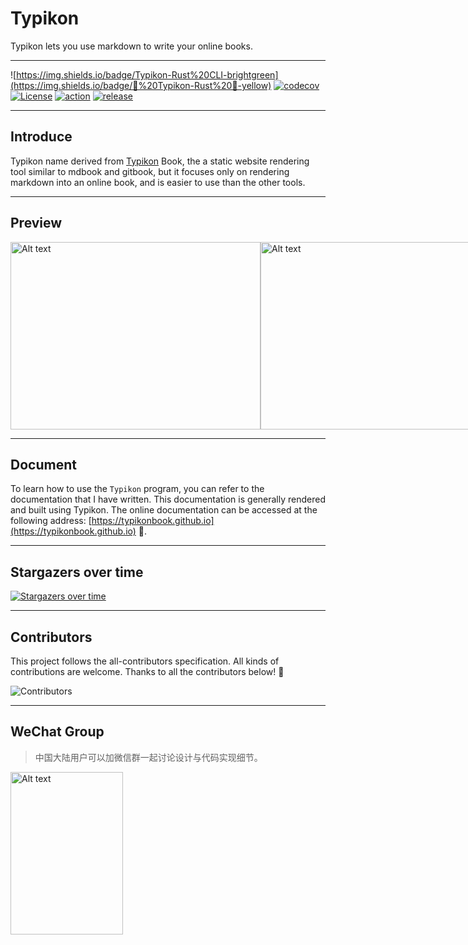 # Typikon

Typikon lets you use markdown to write your online books.

---

![https://img.shields.io/badge/Typikon-Rust%20CLI-brightgreen](https://img.shields.io/badge/📖%20Typikon-Rust%20🦀️-yellow)
[![codecov](https://codecov.io/github/auula/typikon/branch/main/graph/badge.svg?token=FaR2OdNYeB)](https://codecov.io/github/auula/typikon)
[![License](https://img.shields.io/github/license/auula/typikon.svg)](https://github.com/auula/typikon/blob/master/LICENSE)
[![action](https://github.com/auula/typikon/actions/workflows/rust.yml/badge.svg?event=push)](https://github.com/auula/typikon/actions/workflows/rust.yml)
[![release](https://img.shields.io/github/release/auula/typikon.svg)](https://github.com/auula/typikon/releases)
<!-- [![Twitter URL](https://img.shields.io/twitter/follow/auula_?style=social)](https://twitter.com/auula_) -->


---

## Introduce


Typikon name derived from [Typikon](https://en.wikipedia.org/wiki/Typikon) Book, the a static website rendering tool similar to mdbook and gitbook, but it focuses only on rendering markdown into an online book, and is easier to use than the other tools.

---

## Preview

<div style="display: flex; justify-content: space-around;">
    <img src="https://img.ibyte.me/z1zano.png" alt="Alt text" style="width: 400px; height: 300px;">
    <img src="https://img.ibyte.me/lvc0iv.png" alt="Alt text" style="width: 400px; height: 300px;">
</div>

---

## Document

To learn how to use the `Typikon` program, you can refer to the documentation that I have written. This documentation is generally rendered and built using Typikon. The online documentation can be accessed at the following address: [https://typikonbook.github.io](https://typikonbook.github.io) 🌟.

---

## Stargazers over time

[![Stargazers over time](https://starchart.cc/auula/typikon.svg?variant=adaptive)](https://starchart.cc/auula/typikon)

---

## Contributors

This project follows the all-contributors specification. All kinds of contributions are welcome. Thanks to all the contributors below! 🤝


![Contributors](https://contributors-img.web.app/image?repo=auula/typikon)


---

## WeChat Group

> 中国大陆用户可以加微信群一起讨论设计与代码实现细节。

<img src="https://img.ibyte.me/hyf85f.jpg" alt="Alt text" style="width: 180px; height: 260px;">
